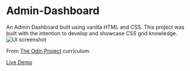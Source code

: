 # Admin-Dashboard

An Admin Dashboard built using vanilla HTML and CSS. This project was built with the intention to develop and showcase CSS grid knowledge.<br/>
![UI screenshot](https://user-images.githubusercontent.com/109502533/200106929-1bd16a25-f78f-4ecc-9b41-26b74c6af658.jpg)

From [The Odin Project](https://www.theodinproject.com) curriculum.

[Live Demo](https://colgorred.github.io/admin-dashboard/)
